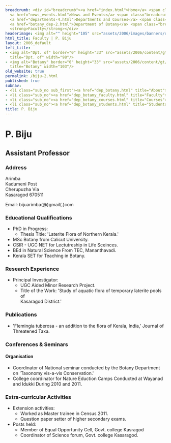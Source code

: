 ```yaml
---
breadcrumb: <div id="breadcrumb"><a href="index.html">Home</a> <span class="breadcrumb_spacer">&gt;</span>
  <a href="news_events.html">News and Events</a> <span class="breadcrumb_spacer">&gt;</span>
  <a href="departments-4.html">Departments and Courses</a> <span class="breadcrumb_spacer">&gt;</span>
  <a href="botany_dep-2.html">Department of Botany</a> <span class="breadcrumb_spacer">&gt;</span>
  <strong>Faculty</strong></div>
headerimage: <img alt="" height="105" src="assets/2006/images/banners/departments.jpg" width="472"/>
html_title: Faculty | P. Biju
layout: 2006_default
left_title:
- <img alt="Dpt. of" border="0" height="33" src="assets/2006/content/gt/fcb6421c7c62628408190d4ca84029e5.png"
  title="Dpt. of" width="98"/>
- <img alt="Botany" border="0" height="33" src="assets/2006/content/gt/5e27a06476458eedd01db97afdec71f6.png"
  title="Botany" width="103"/>
old_website: true
permalink: /biju-2.html
published: true
subnav:
- <li class="sub_no sub_first"><a href="dep_botany.html" title="About">About</a></li>
- <li class="sub_no"><a href="dep_botany_faculty.html" title="Faculty">Faculty</a></li>
- <li class="sub_no"><a href="dep_botany_courses.html" title="Courses">Courses</a></li>
- <li class="sub_no"><a href="dep_botany_students.html" title="Students">Students</a></li>
title: P. Biju
---
```


# P. Biju

## Assistant Professor

### Address

Arimba  
Kadumeni Post  
Cherupuzha Via  
Kasaragod 670511  
  
Email: bijuarimba(@)gmail(.)com

### Educational Qualifications

  * PhD in Progress:
    * Thesis Title: 'Laterite Flora of Northern Kerala.'
  * MSc Botany from Calicut University.
  * CSIR - UGC NET for Lectutreship in Life Sceinces.
  * BEd in Natural Science From TEC, Mananthavadi.
  * Kerala SET for Teaching in Botany.

### Research Experience

  * Principal Investigator:
    * UGC Aided Minor Research Project.
    * Title of the Work: 'Study of aquatic flora of temporary laterite pools of   
Kasaragod District.'

### Publications

  * 'Flemingia tuberosa - an addition to the flora of Kerala, India,' Journal of Threatened Taxa.

### Conferences & Seminars

#### Organisation

  * Coordinator of National seminar conducted by the Botany Department on 'Taxonomy vis-a-vis Conservation.'
  * College coordinator for Nature Eduction Camps Conducted at Wayanad and Idukki During 2010 and 2011.

### Extra-curricular Activities

  * Extension activities:
    * Worked as Master trainee in Census 2011.
    * Question paper setter of higher secondary exams.
  * Posts held:
    * Member of Equal Opportunity Cell, Govt. college Kasragod
    * Coordinator of Science forum, Govt. college Kasaragod.